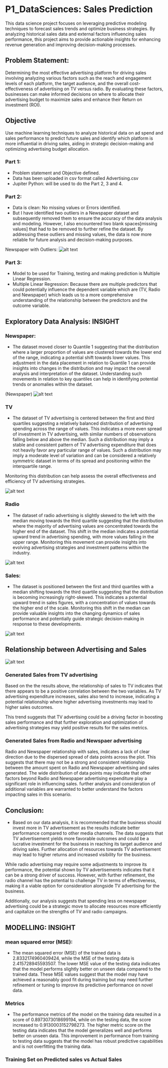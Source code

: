 # P1_DataSciences: Sales Prediction
This data science project focuses on leveraging predictive modeling techniques to forecast sales trends and optimize business strategies. By analyzing historical sales data and external factors influencing sales performance, this project aims to provide actionable insights for enhancing revenue generation and improving decision-making processes.

## Problem Statement:
Determining the most effective advertising platform for driving sales involving analyzing various factors such as the reach and engagement levels of each platform, the target audience, and the overall cost-effectiveness of advertising on TV versus radio. By evaluating these factors, businesses can make informed decisions on where to allocate their advertising budget to maximize sales and enhance their Return on investment (ROI).

## Objective
Use machine learning techniques to analyze historical data on ad spend and sales performance to predict future sales and identify which platform is more influential in driving sales, aiding in strategic decision-making and optimizing advertising budget allocation.


### Part 1:
- Problem statement and Objective defined.
- Data has been uploaded in csv format called Advertising.csv
- Jupiter Python: will be used to do the Part 2, 3 and 4.

### Part 2:
- Data is clean: No missing values or Errors identified.
- But I have identified two outliers in a Newspaper dataset and subsequently removed them to ensure the accuracy of the data analysis and modeling. However, I also encountered two blank spaces[missing values] that had to be removed to further refine the dataset. By addressing these outliers and missing values, the data is now more reliable for future analysis and decision-making purposes.

Newspaper with Outliers:
![alt text](image.png)


### Part 3:
- Model to be used for Training, testing and making prediction is Multiple Linear Regression.
- Multiple Linear Regression: Because there are multiple predictors that could potentially influence the dependent variable which are (TV, Radio and Newspaper) which leads us to a more comprehensive understanding of the relationship between the predictors and the outcome variable.

## Exploratory Data Analysis: INSIGHT
### Newspaper:
- The dataset moved closer to Quantile 1 suggesting that the distribution where a larger proportion of values are clustered towards the lower end of the range, indicating a potential shift towards lower values. This adjustment in the data placement in relation to Quantile 1 can provide insights into changes in the distribution and may impact the overall analysis and interpretation of the dataset. Understanding such movements in relation to key quantiles can help in identifying potential trends or anomalies within the dataset.

(Newspaper)
![alt text](image-1.png)

### TV
- The dataset of TV advertising is centered between the first and third quartiles suggesting a relatively balanced distribution of advertising spending across the range of values. This indicates a more even spread of investment in TV advertising, with similar numbers of observations falling below and above the median. Such a distribution may imply a stable and consistent pattern of TV advertising expenditure that does not heavily favor any particular range of values. Such a distribution may imply a moderate level of variation and can be considered a relatively symmetric dataset in terms of its spread and positioning within the interquartile range.

Monitoring this distribution can help assess the overall effectiveness and efficiency of TV advertising strategies.



![alt text](image-3.png)

### Radio
- The dataset of radio advertising is slightly skewed to the left with the median moving towards the third quartile suggesting that the distribution where the majority of advertising values are concentrated towards the higher end of the dataset. This shift in the median indicates a potential upward trend in advertising spending, with more values falling in the upper range. Monitoring this movement can provide insights into evolving advertising strategies and investment patterns within the industry.
 

![alt text](image-2.png)

### Sales:
- The dataset is positioned between the first and third quartiles with a median shifting towards the third quartile suggesting that the distribution is becoming increasingly right-skewed. This indicates a potential upward trend in sales figures, with a concentration of values towards the higher end of the scale. Monitoring this shift in the median can provide valuable insights into the changing dynamics of sales performance and potentially guide strategic decision-making in response to these developments.

![alt text](image-4.png)

## Relationship between Advertising and Sales
![alt text](image-5.png)

### Generated Sales from TV advertising
Based on the the results above, the relationship of sales to TV indicates that there appears to be a positive correlation between the two variables. As TV advertising expenditure increases, sales also tend to increase, indicating a potential relationship where higher advertising investments may lead to higher sales outcomes. 

This trend suggests that TV advertising could be a driving factor in boosting sales performance and that further exploration and optimization of advertising strategies may yield positive results for the sales metrics.

### Generated Sales from Radio and Newspaer advertising
Radio and Newspaper relationship with sales, indicates  a lack of clear direction due to the dispersed spread of data points across the plot. This suggests that there may not be a strong and consistent relationship between the amount spent on Radio and Newspaper advertising and sales generated. The wide distribution of data points may indicate that other factors beyond Radio and Newspaper advertising expenditure play a significant role in influencing sales. further analysis and consideration of additional variables are warranted to better understand the factors impacting sales in this scenario.

## Conclusion:
- Based on our data analysis, it is recommended that the business should invest more in TV advertisement as the results indicate better performance compared to other media channels. The data suggests that TV advertisement yields more favorable outcomes and could be a lucrative investment for the business in reaching its target audience and driving sales. Further allocation of resources towards TV advertisement may lead to higher returns and increased visibility for the business.

While radio advertising may require some adjustments to improve its performance, the potential shown by TV advertisements indicates that it can be a strong driver of success. However, with further refinement, the radio channel has the potential to challenge TV in terms of effectiveness, making it a viable option for consideration alongside TV advertising for the business.

Additionally, our analysis suggests that spending less on newspaper advertising could be a strategic move to allocate resources more efficiently and capitalize on the strengths of TV and radio campaigns.

## MODELLING: INSIGHT
### mean squared error (MSE):
- The mean squared error (MSE) of the trained data is 2.8332174960409424, while the MSE of the testing data is 2.415728945593507. The lower MSE value of the testing data indicates that the model performs slightly better on unseen data compared to the trained data. These MSE values suggest that the model may have achieved a reasonably good fit during training but may need further refinement or tuning to improve its predictive performance on novel data.

### Metrics
- The performance metrics of the model on the training data resulted in a score of 0.8973073018699194, while on the testing data, the score increased to 0.9130003152798273. The higher metric score on the testing data indicates that the model generalizes well and performs better on unseen data. This improvement in performance from training to testing data suggests that the model has robust predictive capabilities and is not overfitting the training data.

### Training Set on Predicted sales vs Actual Sales
